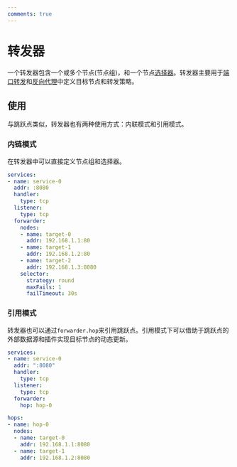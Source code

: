 ```yaml
---
comments: true
---
```


# 转发器

一个转发器包含一个或多个节点(节点组)，和一个节点[选择器](selector.md)。转发器主要用于[端口转发](../tutorials/port-forwarding.md)和[反向代理](../tutorials/reverse-proxy.md)中定义目标节点和转发策略。

## 使用

与跳跃点类似，转发器也有两种使用方式：内联模式和引用模式。

### 内链模式

在转发器中可以直接定义节点组和选择器。

```yaml
services:
- name: service-0
  addr: :8080
  handler:
    type: tcp
  listener:
    type: tcp
  forwarder:
    nodes:
    - name: target-0
      addr: 192.168.1.1:80
    - name: target-1
      addr: 192.168.1.2:80
    - name: target-2
      addr: 192.168.1.3:8080
    selector:
      strategy: round
      maxFails: 1
      failTimeout: 30s
```

### 引用模式

转发器也可以通过`forwarder.hop`来引用跳跃点。引用模式下可以借助于跳跃点的外部数据源和插件实现目标节点的动态更新。

```yaml hl_lines="9"
services:
- name: service-0
  addr: ":8080"
  handler:
    type: tcp 
  listener:
    type: tcp
  forwarder:
    hop: hop-0

hops:
- name: hop-0
  nodes:
  - name: target-0
    addr: 192.168.1.1:8080
  - name: target-1
    addr: 192.168.1.2:8080
```

